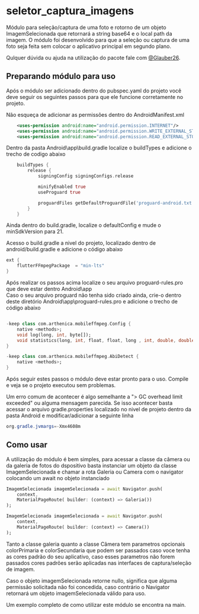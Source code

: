 # seletor_captura_imagens

Módulo para seleção/captura de uma foto e rotorno de um objeto ImagemSelecionada que retornará a string base64 e o local path da imagem. O módulo foi desenvolvido para que a seleção ou captura de uma foto seja feita sem colocar o aplicativo principal em segundo plano.

Qulquer dúvida ou ajuda na utilização do pacote fale com
[@Glauber26](https://github.com/Glauber26).

## Preparando módulo para uso

Após o módulo ser adicionado dentro do pubspec.yaml do projeto você deve seguir os seguintes passos para que ele funcione corretamente no projeto.

Não esqueça de adicionar as permissões dentro do AndroidManifest.xml
```xml
    <uses-permission android:name="android.permission.INTERNET"/>
    <uses-permission android:name="android.permission.WRITE_EXTERNAL_STORAGE"/>
    <uses-permission android:name="android.permission.READ_EXTERNAL_STORAGE" />
```
Dentro da pasta Android\app\build.gradle localize o buildTypes e adicione o trecho de codigo abaixo 
```dart
    buildTypes {
        release {
            signingConfig signingConfigs.release

            minifyEnabled true
            useProguard true

            proguardFiles getDefaultProguardFile('proguard-android.txt'), 'proguard-rules.pro' 
        }
    }
```

Ainda dentro do build.gradle, localize o defaultConfig e mude o minSdkVersion para 21.

Acesso o build.gradle a nivel do projeto, localizado dentro de android/build.gradle e adicione o código abaixo

```dart
ext {
    flutterFFmpegPackage  = "min-lts"
}
```

Após realizar os passos acima localize o seu arquivo proguard-rules.pro que deve estar dentro Android\app\
Caso o seu arquivo proguard não tenha sido criado ainda, crie-o dentro deste diretório Android\app\proguard-rules.pro e adicione o trecho de código abaixo

```dart

-keep class com.arthenica.mobileffmpeg.Config {
    native <methods>;
    void log(long, int, byte[]);
    void statistics(long, int, float, float, long , int, double, double);
}

-keep class com.arthenica.mobileffmpeg.AbiDetect {
    native <methods>;
}
```

Após seguir estes passos o módulo deve estar pronto para o uso. Compile e veja se o projeto executou sem problemas.

Um erro comum de acontecer é algo semelhante a "> GC overhead limit exceeded" ou alguma mensagem parecida. Se isso acontecer basta acessar o arquivo gradle.properties localizado no nivel de projeto dentro da pasta Android e modificar/adicionar a seguinte linha

```java
org.gradle.jvmargs=-Xmx4608m
```

## Como usar
A utilização do módulo é bem simples, para acessar a classe da câmera ou da galeria de fotos do dspositivo basta instanciar um objeto da classe ImagemSelecionada e chamar a rota Galeria ou Camera com o navigator colocando um await no objeto instanciado

```dart
ImagemSelecionada imagemSelecionada = await Navigator.push(
    context,
    MaterialPageRoute( builder: (context) => Galeria())
);

ImagemSelecionada imagemSelecionada = await Navigator.push(
    context,
    MaterialPageRoute( builder: (context) => Camera())
);
```
Tanto a classe galeria quanto a classe Câmera tem parametros opcionais colorPrimaria e colorSecundaria que podem ser passados caso voce tenha as cores padrão do seu aplicativo, caso esses parametros não forem passados cores padrões serão aplicadas nas interfaces de captura/seleção de imagem.

Caso o objeto imagemSelecionada retorne nullo, significa que alguma permissão solicitada não foi concedida, caso contrário o Navigator retornará um objeto imagemSelecionada válido para uso.

Um exemplo completo de como utilizar este módulo se encontra na main.


